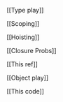 
[[Type play]]


[[Scoping]]


[[Hoisting]]

[[Closure Probs]]

[[This ref]]

[[Object play]]


[[This code]]

